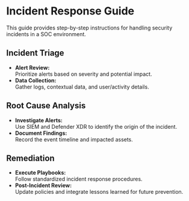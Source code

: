 # Incident Response Guide

This guide provides step-by-step instructions for handling security incidents in a SOC environment.

## Incident Triage
- **Alert Review:**  
  Prioritize alerts based on severity and potential impact.
- **Data Collection:**  
  Gather logs, contextual data, and user/activity details.

## Root Cause Analysis
- **Investigate Alerts:**  
  Use SIEM and Defender XDR to identify the origin of the incident.
- **Document Findings:**  
  Record the event timeline and impacted assets.

## Remediation
- **Execute Playbooks:**  
  Follow standardized incident response procedures.
- **Post-Incident Review:**  
  Update policies and integrate lessons learned for future prevention.
